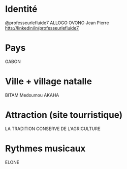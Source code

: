 # Identité
@professeurlefluide7
ALLOGO OVONO Jean Pierre
[htts://linkedin/in/professeurlefluide7](linkedin)
# Pays
GABON
# Ville + village natalle
BITAM Medoumou AKAHA
# Attraction (site tourristique)
LA TRADITION CONSERVE DE L'AGRICULTURE
# Rythmes musicaux
ELONE
